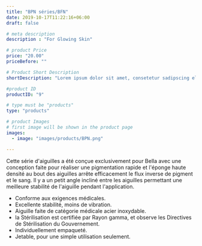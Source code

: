 ```yaml
---
title: "BPN séries/BFN"
date: 2019-10-17T11:22:16+06:00
draft: false

# meta description
description : "For Glowing Skin"

# product Price
price: "20.00"
priceBefore: ""

# Product Short Description
shortDescription: "Lorem ipsum dolor sit amet, consetetur sadipscing elitr, sed diam nonumy eirmod tempor invidunt ut"

#product ID
productID: "9"

# type must be "products"
type: "products"

# product Images
# first image will be shown in the product page
images:
  - image: "images/products/BPN.png"

---
```


Cette série d'aiguilles a été conçue exclusivement pour Bella avec une conception faite pour réaliser une pigmentation rapide et l'éponge haute densité au bout des aiguilles arrête efficacement le flux inverse de pigment et le sang. Il y a un petit angle incliné entre les aiguilles permettant une meilleure stabilité de l'aiguille pendant  l'application. 
- Conforme aux exigences médicales.
- Excellente stabilité, moins de vibration.
- Aiguille faite de catégorie médicale acier inoxydable.
- la Stérilisation est certifiée par Rayon gamma, et observe les Directives de Stérilisation du Gouvernement.
- Individuellement empaqueté.
- Jetable, pour une simple utilisation seulement.
